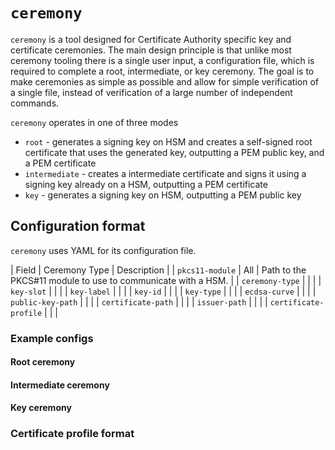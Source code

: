 # `ceremony`

`ceremony` is a tool designed for Certificate Authority specific key and certificate ceremonies. The main design principle is that unlike most ceremony tooling there is a single user input, a configuration file, which is required to complete a root, intermediate, or key ceremony. The goal is to make ceremonies as simple as possible and allow for simple verification of a single file, instead of verification of a large number of independent commands.

`ceremony` operates in one of three modes
* `root` - generates a signing key on HSM and creates a self-signed root certificate that uses the generated key, outputting a PEM public key, and a PEM certificate
* `intermediate` - creates a intermediate certificate and signs it using a signing key already on a HSM, outputting a PEM certificate
* `key` - generates a signing key on HSM, outputting a PEM public key

## Configuration format

`ceremony` uses YAML for its configuration file.

| Field | Ceremony Type | Description |
| `pkcs11-module` | All | Path to the PKCS#11 module to use to communicate with a HSM. |
| `ceremony-type` |  |  |
| `key-slot` |  |  |
| `key-label` |  |  |
| `key-id` |  |  |
| `key-type` |  |  |
| `ecdsa-curve` |  |  |
| `public-key-path` |  |  |
| `certificate-path` |  |  |
| `issuer-path` |  |  |
| `certificate-profile` |  |  |

### Example configs

#### Root ceremony

#### Intermediate ceremony

#### Key ceremony

### Certificate profile format


